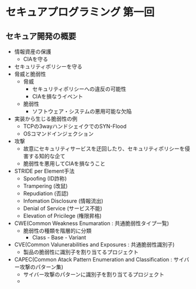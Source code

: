# セキュアプログラミング 第一回
## セキュア開発の概要

* 情報資産の保護
  * CIAを守る
* セキュリティポリシーを守る
* 脅威と脆弱性
  * 脅威
    * セキュリティポリシーへの違反の可能性
    * CIAを損なうイベント
  * 脆弱性
    * ソフトウェア・システムの悪用可能な欠陥
* 実装から生じる脆弱性の例
  * TCPの3wayハンドシェイクでのSYN-Flood
  * OSコマンドインジェクション
* 攻撃
  * 故意にセキュリティサービスを迂回したり、セキュリティポリシーを侵害する知的な企て
  * 脆弱性を悪用してCIAを損なうこと
* STRIDE per Element手法
  * Spoofing (ID詐称)
  * Trampering (改鼠)
  * Repudiation (否認)
  * Infomation Disclosure (情報流出)
  * Denial of Service (サービス不能)
  * Elevation of Pricilege (権限昇格)
* CWE(Common Weakness Enumaration : 共通脆弱性タイプ一覧)
  * 脆弱性の種類を階層的に分類
    * Class - Base - Variant
* CVE(Common Valunerabilities and Exposures : 共通脆弱性識別子)
  * 製品の脆弱性に識別子を割り当てるプロジェクト
* CAPEC(Common Atack Pattern Enumeration and Classification : サイバー攻撃のパターン集)
  * サイバー攻撃のパターンに識別子を割り当てるプロジェクト
  *
